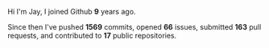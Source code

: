 Hi I'm Jay, I joined Github **9** years ago.

Since then I've pushed **1569** commits, opened **66** issues, submitted **163** pull requests, and contributed to **17** public repositories.
